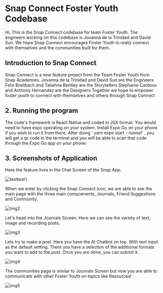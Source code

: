 # Snap Connect Foster Youth Codebase

Hi, This is the Snap Connect codebase for team Foster Youth. The engineers working on this codebase is Jovanna de la Trinidad and David Sun. We hope Snap Connect encourages Foster Youth to really connect with themselves and the communities built for them.

## Introduction to Snap Connect

Snap Connect is a new feature project from the Team Foster Youth from Snap Academies. 
Jovanna de la Trinidad and David Sun are the Engineers
Felix Breitbach and Tatiahna Bentley are the Storytellers
Stephanie Cardoso and Anthony Hernandez are the Designers
Together we hope to empower foster youth to connect with themselves and others through Snap Connect

## 2. Running the program

The code's framework is React Native and coded in JSX format. You would need to have expo operating on your system. Install Expo Go on your phone if you wish to run it from there. After doing ' yarn expo start --tunnel' , you will get a qr code in the terminal and you will be able to scan that code through the Expo Go app on your phone.

## 3. Screenshots of Application

Here the feature lives in the Chat Screen of the Snap App. 

![testtest1](https://github.com/Snap-Engineering-Academy-2023/snap-connect-foster-youth/assets/94669951/20cec334-1671-4fc1-a1e0-37504dd82eb2)

When we enter by clicking the Snap Connect Icon, we are able to see the main page with the three main compoenents, Journals, Friend Suggestions and Community.

![img2](https://github.com/Snap-Engineering-Academy-2023/snap-connect-foster-youth/assets/94669951/428abf30-3c29-4877-8b54-7bfa67362234)

Let's head into the Journals Screen. Here we can see the variety of text, image and recording posts.

![img3](https://github.com/Snap-Engineering-Academy-2023/snap-connect-foster-youth/assets/94669951/9868a909-36d8-4cee-ba4e-b09b83450219)

Lets try to make a post. Here you have the AI Chatbot on top. With text input as the default setting. There you have a selection of the additional formats you want to add to the post. Once you are done, you can submit it.

![img4](https://github.com/Snap-Engineering-Academy-2023/snap-connect-foster-youth/assets/94669951/6ba6efaf-f2e3-4816-9cd9-7d6ca9d1aef9)

The communities page is similar to Journals Screen but now you are able to communicate with other Foster Youth on topics like Resources!

![img5](https://github.com/Snap-Engineering-Academy-2023/snap-connect-foster-youth/assets/94669951/6ca0d3d8-53d8-4956-8343-66fec52ccb23)


